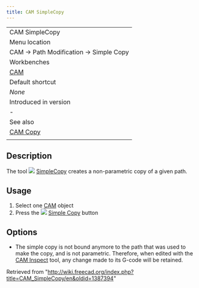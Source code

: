 ```yaml
---
title: CAM SimpleCopy
---
```


|                                       |
| ------------------------------------- |
| CAM SimpleCopy                        |
| Menu location                         |
| CAM → Path Modification → Simple Copy |
| Workbenches                           |
| [CAM](/CAM_Workbench "CAM Workbench") |
| Default shortcut                      |
| _None_                                |
| Introduced in version                 |
| -                                     |
| See also                              |
| [CAM Copy](/CAM_Copy "CAM Copy")      |
|                                       |

## Description

The tool ![](/images/CAM_SimpleCopy.svg) [SimpleCopy](/CAM_SimpleCopy "CAM SimpleCopy") creates a non-parametric copy of a given path.

## Usage

1. Select one [CAM](/CAM_Workbench "CAM Workbench") object
2. Press the ![](/images/CAM_SimpleCopy.svg) [Simple Copy](/CAM_SimpleCopy "CAM SimpleCopy") button

## Options

- The simple copy is not bound anymore to the path that was used to make the copy, and is not parametric. Therefore, when edited with the [CAM Inspect](/CAM_Inspect "CAM Inspect") tool, any change made to its G-code will be retained.

Retrieved from "<http://wiki.freecad.org/index.php?title=CAM_SimpleCopy/en&oldid=1387394>"
